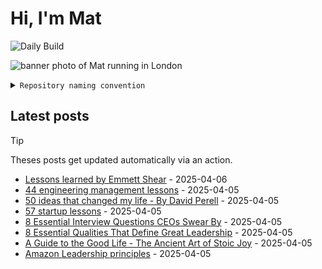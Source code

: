 # Hi, I'm Mat

![Daily Build](https://github.com/mat-0/mat-0/workflows/Daily%20Build/badge.svg)

![banner photo of Mat running in London](https://raw.githubusercontent.com/mat-0/mat-0/master/images/gh-header-image-cropped.jpg)

<details><summary><code>Repository naming convention</code></summary>
  
Repositories, where possible, are lowercase with underscores and follow the naming conventions below. 

  
- For demonstrations or proof of concepts, use the format `demo_name`.
- Boilerplate or templates are named in the format `template_name`.
  - where appropriate these are also published through GitHub pages and will be available at `username.github.io/repo_name`.
- WordPress-related content (mostly plugins) are prefixed with `wp_`.
- Twitter bots are prefixed with `bot_`.
- Standard repositories are named as they are, sometimes this might be a domain name e.g. `thechels.uk`.
</details>

## Latest posts

> [!TIP]
> Theses posts get updated automatically via an action.

<!-- blog starts -->
- [Lessons learned by Emmett Shear](https://thechels.uk/lessons-learned-by-emmett-shear) - 2025-04-06
- [44 engineering management lessons](https://thechels.uk/44-engineering-management-lessons) - 2025-04-05
- [50 ideas that changed my life - By David Perell](https://thechels.uk/50-ideas-that-changed-my-life-by-david-perell) - 2025-04-05
- [57 startup lessons](https://thechels.uk/57-startup-lessons) - 2025-04-05
- [8 Essential Interview Questions CEOs Swear By](https://thechels.uk/8-essential-interview-questions-ceos-swear-by) - 2025-04-05
- [8 Essential Qualities That Define Great Leadership](https://thechels.uk/8-essential-qualities-that-define-great-leadership) - 2025-04-05
- [A Guide to the Good Life - The Ancient Art of Stoic Joy](https://thechels.uk/a-guide-to-the-good-life) - 2025-04-05
- [Amazon Leadership principles](https://thechels.uk/amazon-leadership-principles) - 2025-04-05
<!-- blog ends -->

